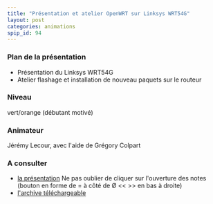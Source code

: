 ```yaml
---
title: "Présentation et atelier OpenWRT sur Linksys WRT54G"
layout: post
categories: animations
spip_id: 94
---
```


### Plan de la présentation ### 
- Présentation du Linksys WRT54G
- Atelier flashage et installation de nouveau paquets sur le routeur

### Niveau ###
vert/orange (débutant motivé)

### Animateur ###

Jérémy Lecour, avec l'aide de Grégory Colpart

### A consulter ###

- [la présentation](/pub/s5/WRT/) Ne pas oublier de cliquer sur l'ouverture des notes (bouton en forme de = à côté de Ø &lt;&lt; &gt;&gt; en bas à droite)
- [l'archive téléchargeable](/pub/s5/WRT.tgz)